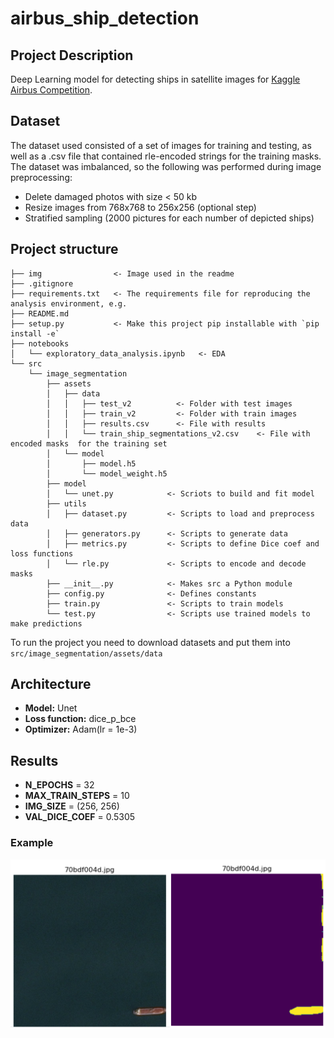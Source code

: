 # airbus_ship_detection
## Project Description
Deep Learning model for detecting ships in satellite images for [Kaggle Airbus Competition](https://www.kaggle.com/c/airbus-ship-detection). 

## Dataset
The dataset used consisted of a set of images for training and testing, as well as a .csv file that contained rle-encoded strings for the training masks.
The dataset was imbalanced, so the following was performed during image preprocessing:
* Delete damaged photos with size < 50 kb
* Resize images from 768x768 to 256x256 (optional step)
* Stratified sampling (2000 pictures for each number of depicted ships)

## Project structure
```
├── img                <- Image used in the readme
├── .gitignore
├── requirements.txt   <- The requirements file for reproducing the analysis environment, e.g.        
├── README.md 
├── setup.py           <- Make this project pip installable with `pip install -e`
├── notebooks
│   └── exploratory_data_analysis.ipynb   <- EDA
└── src
    └── image_segmentation
        ├── assets
        │   ├── data  
        │   │   ├── test_v2          <- Folder with test images
        │   │   ├── train_v2         <- Folder with train images
        │   │   ├── results.csv      <- File with results
        │   │   └── train_ship_segmentations_v2.csv    <- File with encoded masks  for the training set
        │   └── model
        │       ├── model.h5
        │       └── model_weight.h5
        ├── model
        │   └── unet.py            <- Scriots to build and fit model
        ├── utils
        │   ├── dataset.py         <- Scripts to load and preprocess data
        │   ├── generators.py      <- Scripts to generate data
        │   ├── metrics.py         <- Scripts to define Dice coef and loss functions
        │   └── rle.py             <- Scripts to encode and decode masks
        ├── __init__.py            <- Makes src a Python module
        ├── config.py              <- Defines constants
        ├── train.py               <- Scripts to train models
        └── test.py                <- Scripts use trained models to make predictions
```
To run the project you need to download datasets and put them into `src/image_segmentation/assets/data`

## Architecture
* **Model:** Unet
* **Loss function:** dice_p_bce
* **Optimizer:** Adam(lr = 1e-3)

## Results
* **N_EPOCHS** = 32
* **MAX_TRAIN_STEPS** = 10
* **IMG_SIZE** = (256, 256)
* **VAL_DICE_COEF** = 0.5305

### Example
![Example](img/example.png)
